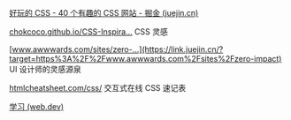 [好玩的 CSS - 40 个有趣的 CSS 网站 - 掘金 (juejin.cn)](https://juejin.cn/post/6982363593241002014)

[chokcoco.github.io/CSS-Inspira…](https://link.juejin.cn/?target=https%3A%2F%2Fchokcoco.github.io%2FCSS-Inspiration%2F%23%2F) CSS 灵感

[www.awwwards.com/sites/zero-…](https://link.juejin.cn/?target=https%3A%2F%2Fwww.awwwards.com%2Fsites%2Fzero-impact) UI 设计师的灵感源泉

[htmlcheatsheet.com/css/](https://link.juejin.cn/?target=https%3A%2F%2Fhtmlcheatsheet.com%2Fcss%2F) 交互式在线 CSS 速记表

[学习 (web.dev)](https://web.dev/learn/#toc-the-game-loop)